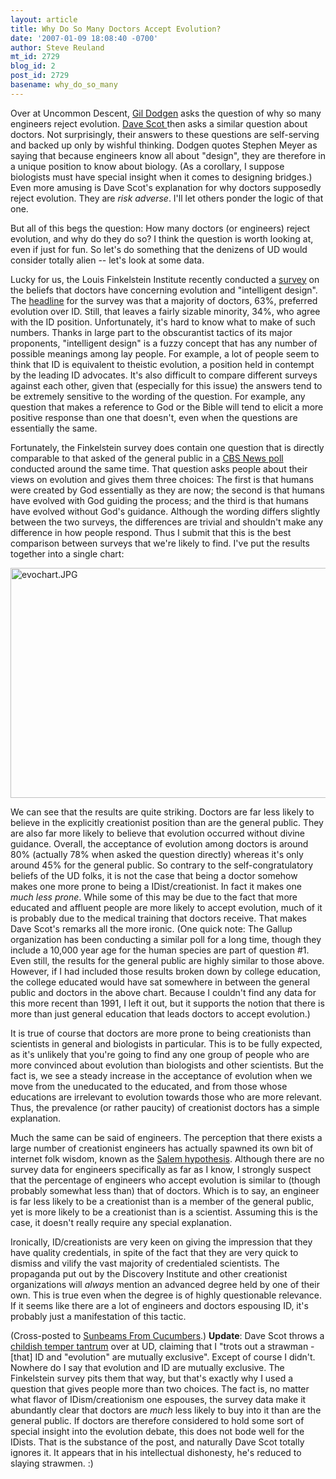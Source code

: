 ```yaml
---
layout: article
title: Why Do So Many Doctors Accept Evolution?
date: '2007-01-09 18:08:40 -0700'
author: Steve Reuland
mt_id: 2729
blog_id: 2
post_id: 2729
basename: why_do_so_many
---
```

Over at Uncommon Descent,  [Gil Dodgen](http://www.uncommondescent.com/archives/1931) asks the question of why so many engineers reject evolution.  [Dave Scot ](http://www.uncommondescent.com/archives/1932)then asks a similar question about doctors.  Not surprisingly, their answers to these questions are self-serving and backed up only by wishful thinking.  Dodgen quotes Stephen Meyer as saying that because engineers know all about "design", they are therefore in a unique position to know about biology.  (As a corollary, I suppose biologists must have special insight when it comes to designing bridges.)  Even more amusing is Dave Scot's explanation for why doctors supposedly reject evolution.  They are _risk adverse_.  I'll let others ponder the logic of that one.

But all of this begs the question:  How many doctors (or engineers) reject evolution, and why do they do so?  I think the question is worth looking at, even if just for fun.  So let's do something that the denizens of UD would consider totally alien -- let's look at some data.

Lucky for us, the Louis Finkelstein Institute recently conducted a [survey](http://www.jtsa.edu/research/finkelstein/surveys/evolution_results.shtml) on the beliefs that doctors have concerning evolution and "intelligent design".  The [headline](http://www.jtsa.edu/research/finkelstein/surveys/evolution.shtml) for the survey was that a majority of doctors, 63%, preferred evolution over ID.  Still, that leaves a fairly sizable minority, 34%, who agree with the ID position.  Unfortunately, it's hard to know what to make of such numbers.  Thanks in large part to the obscurantist tactics of its major proponents, "intelligent design" is a fuzzy concept that has any number of possible meanings among lay people.  For example, a lot of people seem to think that ID is equivalent to theistic evolution, a position held in contempt by the leading ID advocates.  It's also difficult to compare different surveys against each other, given that (especially for this issue) the answers tend to be extremely sensitive to the wording of the question.  For example, any question that makes a reference to God or the Bible will tend to elicit a more positive response than one that doesn't, even when the questions are essentially the same.

Fortunately, the Finkelstein survey does contain one question that is directly comparable to that asked of the general public in a [CBS News poll](http://www.cbsnews.com/stories/2005/10/22/opinion/polls/main965223.shtml) conducted around the same time.   That question asks people about their views on evolution and gives them three choices:  The first is that humans were created by God essentially as they are now; the second is that humans have evolved with God guiding the process; and the third is that humans have evolved without God's guidance.  Although the wording differs slightly between the two surveys, the differences are trivial and shouldn't make any difference in how people respond.  Thus I submit that this is the best comparison between surveys that we're likely to find.   I've put the results together into a single chart:

<img src="{{ site.baseurl }}/uploads/2007/evochart.JPG" alt="evochart.JPG" width="506" height="368" />

We can see that the results are quite striking.  Doctors are far less likely to believe in the explicitly creationist position than are the general public.  They are also far more likely to believe that evolution occurred without divine guidance.  Overall, the acceptance of evolution among doctors is around 80% (actually 78% when asked the question directly) whereas it's only around 45% for the general public.    So contrary to the self-congratulatory beliefs of the UD folks, it is not the case that being a doctor somehow makes one more prone to being a IDist/creationist.  In fact it makes one _much less prone_.  While some of this may be due to the fact that more educated and affluent people are more likely to accept evolution, much of it is probably due to the medical training that doctors receive.    That makes Dave Scot's remarks all the more ironic. (One quick note:  The Gallup organization has been conducting a similar poll for a long time, though they include a 10,000 year age for the human species are part of question #1. Even still, the results for the general public are highly similar to those above. However, if I had included those results broken down by college education, the college educated would have sat somewhere in between the general public and doctors in the above chart.  Because I couldn't find any data for this more recent than 1991, I left it out, but it supports the notion that there is more than just general education that leads doctors to accept evolution.)

It is true of course that doctors are more prone to being creationists than scientists in general and biologists in particular.  This is to be fully expected, as it's unlikely that you're going to find any one group of people who are more convinced about evolution than biologists and other scientists.  But the fact is, we see a steady increase in the acceptance of evolution when we move from the uneducated to the educated, and from those whose educations are irrelevant to evolution towards those who are more relevant.   Thus, the prevalence (or rather paucity) of creationist doctors has a simple explanation.

Much the same can be said of engineers.  The perception that there exists a large number of creationist engineers has actually spawned its own bit of internet folk wisdom, known as the [Salem hypothesis](http://en.wikipedia.org/wiki/Salem_hypothesis).   Although there are no survey data for engineers specifically as far as I know, I strongly suspect that the percentage of engineers who accept evolution is similar to (though probably somewhat less than) that of doctors.  Which is to say, an engineer is far less likely to be a creationist than is a member of the general public, yet is more likely to be a creationist than is a scientist.  Assuming this is the case, it doesn't really require any special explanation.

Ironically, ID/creationists are very keen on giving the impression that they have quality credentials, in spite of the fact that they are very quick to dismiss and vilify the vast majority of credentialed scientists.  The propaganda put out by the Discovery Institute and other creationist organizations will _always_ mention an advanced degree held by one of their own.  This is true even when the degree is of highly questionable relevance.  If it seems like there are a lot of engineers and doctors espousing ID, it's probably just a manifestation of this tactic.

(Cross-posted to [Sunbeams From Cucumbers](http://stevereuland.blogspot.com/2007/01/why-do-so-many-doctors-accept.html).)
**Update**:  Dave Scot throws a [childish temper tantrum](http://www.uncommondescent.com/archives/1939) over at UD, claiming that I "trots out a strawman - \[that\] ID and "evolution" are mutually exclusive".  Except of course I didn't.  Nowhere do I say that evolution and ID are mutually exclusive.  The Finkelstein survey pits them that way, but that's exactly why I used a question that gives people more than two choices.  The fact is, no matter what flavor of IDism/creationism one espouses, the survey data make it abundantly clear that doctors are _much_ less likely to buy into it than are the general public.  If doctors are therefore considered to hold some sort of special insight into the evolution debate, this does not bode well for the IDists.  That is the substance of the post, and naturally Dave Scot totally ignores it.  It appears that in his intellectual dishonesty, he's reduced to slaying strawmen.  :)
